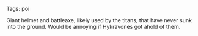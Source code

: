 Tags: poi

Giant helmet and battleaxe, likely used by the titans, that have never sunk into the ground. Would be annoying if Hykravones got ahold of them.